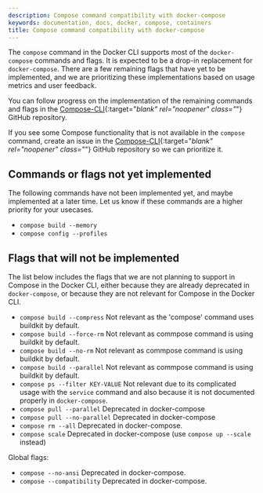 ```yaml
---
description: Compose command compatibility with docker-compose
keywords: documentation, docs, docker, compose, containers
title: Compose command compatibility with docker-compose
---
```


The `compose` command in the Docker CLI supports most of the `docker-compose` commands and flags. It is expected to be a drop-in replacement for `docker-compose`. There are a few remaining flags that have yet to be implemented, and we are prioritizing these implementations based on usage metrics and user feedback.

You can follow progress on the implementation of the remaining commands and flags in the  [Compose-CLI](https://github.com/docker/compose-cli/issues/1283){:target="_blank" rel="noopener" class="_"} GitHub repository.

If you see some Compose functionality that is not available in the `compose` command, create an issue in the [Compose-CLI](https://github.com/docker/compose-cli/issues){:target="_blank" rel="noopener" class="_"} GitHub repository so we can prioritize it.

## Commands or flags not yet implemented

The following commands have not been implemented yet, and maybe implemented at a later time.
Let us know if these commands are a higher priority for your usecases.

* `compose build --memory`
* `compose config --profiles`

## Flags that will not be implemented

The list below includes the flags that we are not planning to support in Compose in the Docker CLI,
either because they are already deprecated in `docker-compose`, or because they are not relevant for Compose in the Docker CLI.

* `compose build --compress` Not relevant as the 'compose' command uses buildkit by default.
* `compose build --force-rm` Not relevant as commpose command is using buildkit by default.
* `compose build --no-rm` Not relevant as commpose command is using buildkit by default.
* `compose build --parallel` Not relevant as commpose command is using buildkit by default.
* `compose ps --filter KEY-VALUE` Not relevant due to its complicated usage with the `service` command and also because it is not documented properly in `docker-compose`.
* `compose pull --parallel` Deprecated in docker-compose
* `compose pull --no-parallel` Deprecated in docker-compose
* `compose rm --all` Deprecated in docker-compose.
* `compose scale` Deprecated in docker-compose (use `compose up --scale` instead)

Global flags:

* `compose --no-ansi` Deprecated in docker-compose.
* `compose --compatibility` Deprecated in docker-compose.
